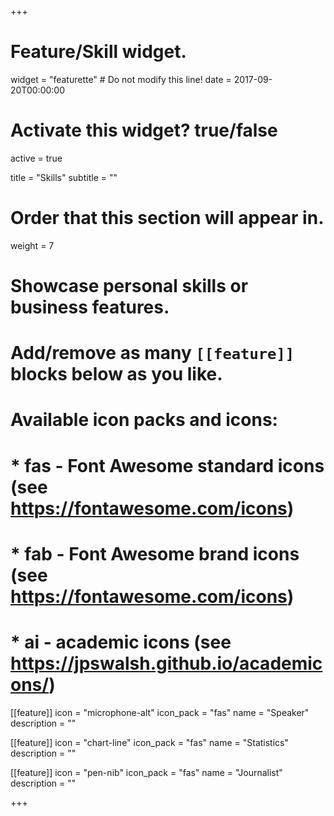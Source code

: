 +++
# Feature/Skill widget.
widget = "featurette"  # Do not modify this line!
date = 2017-09-20T00:00:00

# Activate this widget? true/false
active = true

title = "Skills"
subtitle = ""

# Order that this section will appear in.
weight = 7

# Showcase personal skills or business features.
#
# Add/remove as many `[[feature]]` blocks below as you like.
#
# Available icon packs and icons:
# * fas - Font Awesome standard icons (see https://fontawesome.com/icons)
# * fab - Font Awesome brand icons (see https://fontawesome.com/icons)
# * ai - academic icons (see https://jpswalsh.github.io/academicons/)

[[feature]]
  icon = "microphone-alt"
  icon_pack = "fas"
  name = "Speaker"
  description = ""

[[feature]]
  icon = "chart-line"
  icon_pack = "fas"
  name = "Statistics"
  description = ""

[[feature]]
  icon = "pen-nib"
  icon_pack = "fas"
  name = "Journalist"
  description = ""

+++
